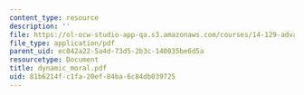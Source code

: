 ```yaml
---
content_type: resource
description: ''
file: https://ol-ocw-studio-app-qa.s3.amazonaws.com/courses/14-129-advanced-contract-theory-spring-2005/81b6214fc1fa20ef84ba6c84db039725_dynamic_moral.pdf
file_type: application/pdf
parent_uid: ec042a22-5a4d-73d5-2b3c-140035be6d5a
resourcetype: Document
title: dynamic_moral.pdf
uid: 81b6214f-c1fa-20ef-84ba-6c84db039725
---
```

